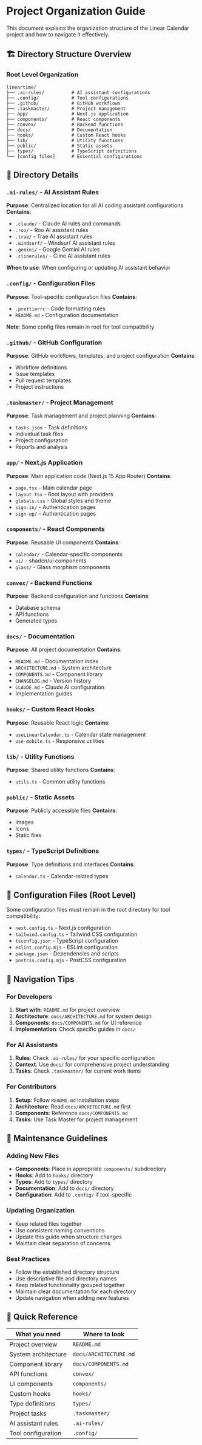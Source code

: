 # Project Organization Guide

This document explains the organization structure of the Linear Calendar project and how to navigate it effectively.

## 🏗️ Directory Structure Overview

### Root Level Organization

```
lineartime/
├── .ai-rules/          # AI assistant configurations
├── .config/            # Tool configurations
├── .github/            # GitHub workflows
├── .taskmaster/        # Project management
├── app/                # Next.js application
├── components/         # React components
├── convex/             # Backend functions
├── docs/               # Documentation
├── hooks/              # Custom React hooks
├── lib/                # Utility functions
├── public/             # Static assets
├── types/              # TypeScript definitions
└── [config files]      # Essential configurations
```

## 📁 Directory Details

### `.ai-rules/` - AI Assistant Rules
**Purpose**: Centralized location for all AI coding assistant configurations
**Contains**:
- `.claude/` - Claude AI rules and commands
- `.roo/` - Roo AI assistant rules
- `.trae/` - Trae AI assistant rules
- `.windsurf/` - Windsurf AI assistant rules
- `.gemini/` - Google Gemini AI rules
- `.clinerules/` - Cline AI assistant rules

**When to use**: When configuring or updating AI assistant behavior

### `.config/` - Configuration Files
**Purpose**: Tool-specific configuration files
**Contains**:
- `.prettierrc` - Code formatting rules
- `README.md` - Configuration documentation

**Note**: Some config files remain in root for tool compatibility

### `.github/` - GitHub Configuration
**Purpose**: GitHub workflows, templates, and project configuration
**Contains**:
- Workflow definitions
- Issue templates
- Pull request templates
- Project instructions

### `.taskmaster/` - Project Management
**Purpose**: Task management and project planning
**Contains**:
- `tasks.json` - Task definitions
- Individual task files
- Project configuration
- Reports and analysis

### `app/` - Next.js Application
**Purpose**: Main application code (Next.js 15 App Router)
**Contains**:
- `page.tsx` - Main calendar page
- `layout.tsx` - Root layout with providers
- `globals.css` - Global styles and theme
- `sign-in/` - Authentication pages
- `sign-up/` - Authentication pages

### `components/` - React Components
**Purpose**: Reusable UI components
**Contains**:
- `calendar/` - Calendar-specific components
- `ui/` - shadcn/ui components
- `glass/` - Glass morphism components

### `convex/` - Backend Functions
**Purpose**: Backend configuration and functions
**Contains**:
- Database schema
- API functions
- Generated types

### `docs/` - Documentation
**Purpose**: All project documentation
**Contains**:
- `README.md` - Documentation index
- `ARCHITECTURE.md` - System architecture
- `COMPONENTS.md` - Component library
- `CHANGELOG.md` - Version history
- `CLAUDE.md` - Claude AI configuration
- Implementation guides

### `hooks/` - Custom React Hooks
**Purpose**: Reusable React logic
**Contains**:
- `useLinearCalendar.ts` - Calendar state management
- `use-mobile.ts` - Responsive utilities

### `lib/` - Utility Functions
**Purpose**: Shared utility functions
**Contains**:
- `utils.ts` - Common utility functions

### `public/` - Static Assets
**Purpose**: Publicly accessible files
**Contains**:
- Images
- Icons
- Static files

### `types/` - TypeScript Definitions
**Purpose**: Type definitions and interfaces
**Contains**:
- `calendar.ts` - Calendar-related types

## 🔧 Configuration Files (Root Level)

Some configuration files must remain in the root directory for tool compatibility:

- `next.config.ts` - Next.js configuration
- `tailwind.config.ts` - Tailwind CSS configuration
- `tsconfig.json` - TypeScript configuration
- `eslint.config.mjs` - ESLint configuration
- `package.json` - Dependencies and scripts
- `postcss.config.mjs` - PostCSS configuration

## 📖 Navigation Tips

### For Developers
1. **Start with**: `README.md` for project overview
2. **Architecture**: `docs/ARCHITECTURE.md` for system design
3. **Components**: `docs/COMPONENTS.md` for UI reference
4. **Implementation**: Check specific guides in `docs/`

### For AI Assistants
1. **Rules**: Check `.ai-rules/` for your specific configuration
2. **Context**: Use `docs/` for comprehensive project understanding
3. **Tasks**: Check `.taskmaster/` for current work items

### For Contributors
1. **Setup**: Follow `README.md` installation steps
2. **Architecture**: Read `docs/ARCHITECTURE.md` first
3. **Components**: Reference `docs/COMPONENTS.md`
4. **Tasks**: Use Task Master for project management

## 🔄 Maintenance Guidelines

### Adding New Files
- **Components**: Place in appropriate `components/` subdirectory
- **Hooks**: Add to `hooks/` directory
- **Types**: Add to `types/` directory
- **Documentation**: Add to `docs/` directory
- **Configuration**: Add to `.config/` if tool-specific

### Updating Organization
- Keep related files together
- Use consistent naming conventions
- Update this guide when structure changes
- Maintain clear separation of concerns

### Best Practices
- Follow the established directory structure
- Use descriptive file and directory names
- Keep related functionality grouped together
- Maintain clear documentation for each directory
- Update navigation when adding new features

## 🚀 Quick Reference

| What you need | Where to look |
|---------------|---------------|
| Project overview | `README.md` |
| System architecture | `docs/ARCHITECTURE.md` |
| Component library | `docs/COMPONENTS.md` |
| API functions | `convex/` |
| UI components | `components/` |
| Custom hooks | `hooks/` |
| Type definitions | `types/` |
| Project tasks | `.taskmaster/` |
| AI assistant rules | `.ai-rules/` |
| Tool configuration | `.config/` |

